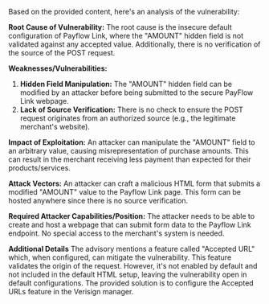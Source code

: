 Based on the provided content, here's an analysis of the vulnerability:

**Root Cause of Vulnerability:**
The root cause is the insecure default configuration of Payflow Link, where the "AMOUNT" hidden field is not validated against any accepted value. Additionally, there is no verification of the source of the POST request.

**Weaknesses/Vulnerabilities:**
1.  **Hidden Field Manipulation:** The "AMOUNT" hidden field can be modified by an attacker before being submitted to the secure PayFlow Link webpage.
2.  **Lack of Source Verification:**  There is no check to ensure the POST request originates from an authorized source (e.g., the legitimate merchant's website).

**Impact of Exploitation:**
An attacker can manipulate the "AMOUNT" field to an arbitrary value, causing misrepresentation of purchase amounts. This can result in the merchant receiving less payment than expected for their products/services.

**Attack Vectors:**
An attacker can craft a malicious HTML form that submits a modified "AMOUNT" value to the Payflow Link page. This form can be hosted anywhere since there is no source verification.

**Required Attacker Capabilities/Position:**
The attacker needs to be able to create and host a webpage that can submit form data to the Payflow Link endpoint. No special access to the merchant's system is needed.

**Additional Details**
The advisory mentions a feature called "Accepted URL" which, when configured, can mitigate the vulnerability. This feature validates the origin of the request. However, it's not enabled by default and not included in the default HTML setup, leaving the vulnerability open in default configurations. The provided solution is to configure the Accepted URLs feature in the Verisign manager.